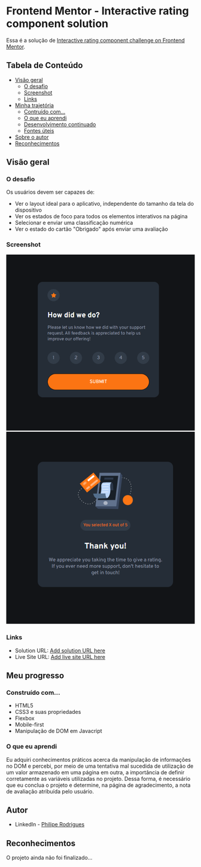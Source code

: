 # Frontend Mentor - Interactive rating component solution

Essa é a solução de [Interactive rating component challenge on Frontend Mentor](https://www.frontendmentor.io/challenges/interactive-rating-component-koxpeBUmI). 

## Tabela de Conteúdo

- [Visão geral](#overview)
  - [O desafio](#the-challenge)
  - [Screenshot](#screenshot)
  - [Links](#links)
- [Minha trajetória](#my-process)
  - [Contruído com...](#built-with)
  - [O que eu aprendi](#what-i-learned)
  - [Desenvolvimento continuado](#continued-development)
  - [Fontes úteis](#useful-resources)
- [Sobre o autor](#author)
- [Reconhecimentos](#acknowledgments)



## Visão geral

### O desafio

Os usuários devem ser capazes de:

- Ver o layout ideal para o aplicativo, independente do tamanho da tela do dispositivo
- Ver os estados de foco para todos os elementos interativos na página
- Selecionar e enviar uma classificação numérica
- Ver o estado do cartão "Obrigado" após enviar uma avaliação

### Screenshot

![Primeira tela](./images/catura-notas.PNG)
![Segunda tela](./images/captura-thank-you.PNG)

### Links

- Solution URL: [Add solution URL here](https://your-solution-url.com)
- Live Site URL: [Add live site URL here](https://your-live-site-url.com)

## Meu progresso

### Construído com...

- HTML5
- CSS3 e suas propriedades
- Flexbox
- Mobile-first
- Manipulação de DOM em Javacript

### O que eu aprendi

Eu adquiri conhecimentos práticos acerca da manipulação de informações no DOM e percebi, por meio de uma tentativa mal sucedida de utilização de um valor armazenado em uma página em outra, a importância de definir corretamente as variáveis utilizadas no projeto. Dessa forma, é necessário que eu conclua o projeto e determine, na página de agradecimento, a nota de avaliação atribuída pelo usuário.

## Autor

- LinkedIn - [Philipe Rodrigues](https://www.linkedin.com/in/philipe-rodrigues-3b3884226/)

## Reconhecimentos

O projeto ainda não foi finalizado...